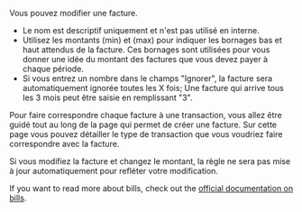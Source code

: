 Vous pouvez modifier une facture.

* Le nom est descriptif uniquement et n'est pas utilisé en interne.
* Utilisez les montants (min) et (max) pour indiquer les bornages bas et haut attendus de la facture. Ces bornages sont utilisées pour vous donner une idée du montant des factures que vous devez payer à chaque période.
* Si vous entrez un nombre dans le champs "Ignorer", la facture sera automatiquement ignorée toutes les X fois; Une facture qui arrive tous les 3 mois peut être saisie en remplissant "3".

Pour faire correspondre chaque facture à une transaction, vous allez être guidé tout au long de la page qui permet de créer une facture. Sur cette page vous pouvez détailler le type de transaction que vous voudriez faire correspondre avec la facture.

Si vous modifiez la facture et changez le montant, la règle ne sera pas mise à jour automatiquement pour refléter votre modification.

If you want to read more about bills, check out the [official documentation on bills](https://docs.firefly-iii.org/advanced-concepts/bills).